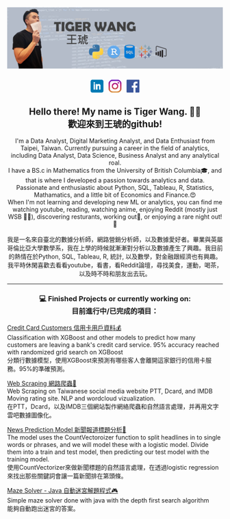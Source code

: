 # ![Tiger Wang header](https://github.com/tiger1026/TigerWang/blob/main/Images/header.png)


<p align='center'>
<a href="https://www.linkedin.com/in/hutigerwang"><img height="30" src="https://github.com/tiger1026/TigerWang/blob/main/icon/linkedin.png?raw=true"></a>&nbsp;&nbsp;
<a href="https://www.instagram.com/tigerr.w"><img height="30" src="https://github.com/tiger1026/TigerWang/blob/main/icon/instagram.png?raw=true"></a>&nbsp;&nbsp;
<a href="https://www.facebook.com/tiger.wang.92"><img height="30" src="https://github.com/tiger1026/TigerWang/blob/main/icon/toppng.com-facebook-logo-608x608.png?raw=true"></a>
</p>

<h2 align="center">Hello there! My name is Tiger Wang. 👋😄 <br /> 歡迎來到王琥的github!</h2>
<p align="center">
  I'm a Data Analyst, Digital Marketing Analyst, and Data Enthusiast from Taipei, Taiwan. Currently pursuing a career in the field of analytics, including Data Analyst, Data Science, Business Analyst and any analytical roal. 
  <br /> 
  I have a BS.c in Mathematics from the University of British Columbia🎓, and that is where I developed a passion towards analytics and data. <br /> Passionate and enthusiastic about Python, SQL, Tableau, R, Statistics, Mathamatics, and a little bit of Economics and Finance.😍  
  <br />
  When I'm not learning and developing new ML or analytics, you can find me watching youtube, reading, watching anime, enjoying Reddit (mostly just WSB 💎🙌), discovering resturants, working out🏀, or enjoying a rare night out! 🍻 
  <br />
  <br />
  我是一名來自臺北的數據分析師，網路營銷分析師，以及數據愛好者。畢業與英屬哥倫比亞大學數學系，我在上學的時候就漸漸對分析以及數據產生了興趣。我目前的熱情在於Python, SQL, Tableau, R, 統計, 以及數學，對金融跟經濟也有興趣。我平時休閑喜歡去看看youtube，看書，看Reddit論壇，尋找美食，運動，喝茶，以及時不時和朋友出去玩。
</p>


<hr>

<h3 align="center">💻 Finished Projects or currently working on: <br />
目前進行中/已完成的項目：</h3>

<p>
  <a href="https://github.com/tiger1026/Credit-Card-Customers">Credit Card Customers 信用卡用戶資料💰</a>
  <br />
  Classification with XGBoost and other models to predict how many customers are leaving a bank's credit card service. 95% accuracy reached with randomized grid search on XGBoost
  <br />
  分類行數據模型，使用XGBoost來預測有哪些客人會離開這家銀行的信用卡服務。95%的準確預測。
</p>

<p>
  <a href="https://github.com/tiger1026/Web-Scraping">Web Scraping 網路爬蟲🔎</a>
    <br />
  Web Scraping on Taiwanese social media website PTT, Dcard, and IMDB Moving rating site. NLP and wordcloud vizualization.
  <br />
  在PTT，Dcard，以及IMDB三個網站製作網絡爬蟲和自然語言處理，并再用文字雲吧數據圖像化。
</p>
  
<p>
  <a href="https://github.com/tiger1026/NewsPredictionModel">News Prediction Model 新聞報道標題分析📃</a>
    <br />
  The model uses the CountVectoroizer function to split headlines in to single words or phrases, and we will model these with a logistic model. Divide them into a train and test model, then predicting our test model with the training model.
  <br />
  使用CountVectorizer來做新聞標題的自然語言處理，在透過logistic regression來找出那些關鍵詞會讓一篇新聞排在第頭條。
</p>

<p>
  <a href="https://github.com/tiger1026/MazeSolver">Maze Solver - Java 自動迷宮解題程式🎮</a>
    <br />
  Simple maze solver done with java with the depth first search algorithm
  <br />
  能夠自動跑出迷宮的答案。
</p>
  
  
